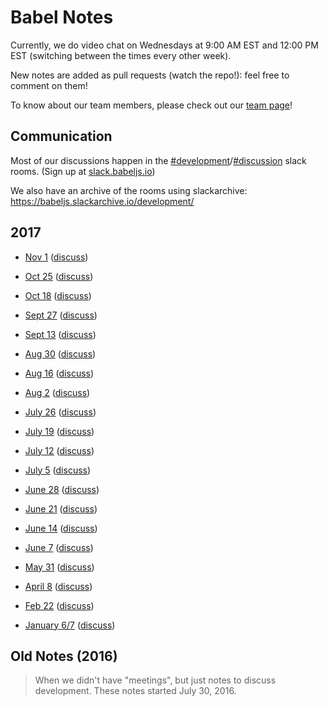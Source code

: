 # Babel Notes

Currently, we do video chat on Wednesdays at 9:00 AM EST and 12:00 PM EST (switching between the times every other week).

New notes are added as pull requests (watch the repo!): feel free to comment on them!

To know about our team members, please check out our [team page](https://babeljs.io/team)!

## Communication

Most of our discussions happen in the [#development](https://babeljs.slack.com/messages/development)/[#discussion](https://babeljs.slack.com/messages/discussion) slack rooms. (Sign up at [slack.babeljs.io](http://slack.babeljs.io/))

We also have an archive of the rooms using slackarchive: https://babeljs.slackarchive.io/development/

## 2017

* [Nov 1](https://github.com/babel/notes/blob/master/2017-11/nov-01.md) ([discuss](https://github.com/babel/notes/pull/40))

* [Oct 25](https://github.com/babel/notes/blob/master/2017-10/oct-25.md) ([discuss](https://github.com/babel/notes/pull/39))

* [Oct 18](https://github.com/babel/notes/blob/master/2017-10/oct-18.md) ([discuss](https://github.com/babel/notes/pull/37))

* [Sept 27](https://github.com/babel/notes/blob/master/2017-09/sept-27.md) ([discuss](https://github.com/babel/notes/pull/36))

* [Sept 13](https://github.com/babel/notes/blob/master/2017-09/sept-13.md) ([discuss](https://github.com/babel/notes/pull/35))

* [Aug 30](https://github.com/babel/notes/blob/master/2017-08/aug-30.md) ([discuss](https://github.com/babel/notes/pull/31))

* [Aug 16](https://github.com/babel/notes/blob/master/2017-08/aug-16.md) ([discuss](https://github.com/babel/notes/pull/30))

* [Aug 2](https://github.com/babel/notes/blob/master/2017-08/aug-02.md) ([discuss](https://github.com/babel/notes/pull/29))

* [July 26](https://github.com/babel/notes/blob/master/2017-07/july-26.md) ([discuss](https://github.com/babel/notes/pull/28))

* [July 19](https://github.com/babel/notes/blob/master/2017-07/july-19.md) ([discuss](https://github.com/babel/notes/pull/27))

* [July 12](https://github.com/babel/notes/blob/master/2017-07/july-12.md) ([discuss](https://github.com/babel/notes/pull/26))

* [July 5](https://github.com/babel/notes/blob/master/2017-07/july-05.md) ([discuss](https://github.com/babel/notes/pull/25))

* [June 28](https://github.com/babel/notes/blob/master/2017-06/june-28.md) ([discuss](https://github.com/babel/notes/pull/24))

* [June 21](https://github.com/babel/notes/blob/master/2017-06/june-21.md) ([discuss](https://github.com/babel/notes/pull/23))

* [June 14](https://github.com/babel/notes/blob/master/2017-06/june-14.md) ([discuss](https://github.com/babel/notes/pull/22))

* [June 7](https://github.com/babel/notes/blob/master/2017-06/june-07.md) ([discuss](https://github.com/babel/notes/pull/21))

* [May 31](https://github.com/babel/notes/blob/master/2017-05/may-31.md) ([discuss](https://github.com/babel/notes/pull/20))

* [April 8](https://github.com/babel/notes/blob/master/2017-04/april-08.md) ([discuss](https://github.com/babel/notes/pull/19))

* [Feb 22](https://github.com/babel/notes/blob/master/2017-02/feb-22.md) ([discuss](https://github.com/babel/notes/pull/15))

* [January 6/7](https://github.com/babel/notes/blob/master/2017-01/jan-06.md) ([discuss](https://github.com/babel/notes/pull/11))

## Old Notes (2016)

> When we didn't have "meetings", but just notes to discuss development.
> These notes started July 30, 2016.
